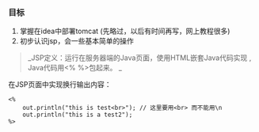 ### 目标

1. 掌握在idea中部署tomcat  \(先略过，以后有时间再写，网上教程很多\)
2. 初步认识jsp，会一些基本简单的操作  

> _JSP定义：运行在服务器端的Java页面，使用HTML嵌套Java代码实现 , Java代码用&lt;%  %&gt;包起来。   _

  在JSP页面中实现换行输出内容：

```
<%
    out.println("this is test<br>"); // 这里要用<br> 而不能用\n 
    out.println("this is a test2");
%>    
```



